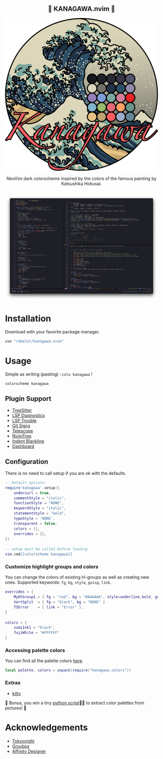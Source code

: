 <p align="center">
  <h2 align="center">🌊 KANAGAWA.nvim 🌊</h2>
</p>

<p align="center">
  <img src="kanagawa@2x.png">
</p>

<p align="center">NeoVim dark colorscheme inspired by the colors of the famous painting by Katsushika Hokusai.</p>

<p align="center">
  <h2 align="center"><img src="screenshot.png"></h2>
</p>

# Installation

Download with your favorite package manager.

```lua
use "rebelot/kanagawa.nvim"
```

# Usage

Simple as writing (pasting) `:colo kanagawa` !

```vim
colorscheme kanagawa
```

## Plugin Support

- [TreeSitter](https://github.com/nvim-treesitter/nvim-treesitter)
- [LSP Diagnostics](https://neovim.io/doc/user/lsp.html)
- [LSP Trouble](https://github.com/folke/lsp-trouble.nvim)
- [Git Signs](https://github.com/lewis6991/gitsigns.nvim)
- [Telescope](https://github.com/nvim-telescope/telescope.nvim)
- [NvimTree](https://github.com/kyazdani42/nvim-tree.lua)
- [Indent Blankline](https://github.com/lukas-reineke/indent-blankline.nvim)
- [Dashboard](https://github.com/glepnir/dashboard-nvim)

## Configuration

There is no need to call setup if you are ok with the defaults.

```lua
-- Default options:
require'kanagawa'.setup({
    undercurl = true,
    commentStyle = "italic",
    functionStyle = "NONE",
    keywordStyle = "italic",
    statementStyle = "bold",
    typeStyle = 'NONE',
    transparent = false,
    colors = {},
    overrides = {},
})

-- setup must be called before loading
vim.cmd[[colorscheme kanagawa]]
```

### Customize highlight groups and colors

You can change the colors of existing hl-groups as well as creating new ones. Supported keywords: `fg`, `bg`, `style`, `guisp`, `link`.

```lua
overrides = {
    MyHlGroup1 = { fg = "red", bg = "#AAAAAA", style=underline,bold, guisp=blue },
    VertSplit  = { fg = "black", bg = "NONE" }
    TSError    = { link = "Error" },
}

colors = {
    sumiInk1 = "black",
    fujiWhite = "#FFFFFF"
}
```

### Accessing palette colors

You can find all the palette colors [here](lua/kanagawa/colors.lua).

```lua
local palette, colors = unpack(require("kanagawa.colors"))
```

### Extras

* [kitty](extras/kanagawa.conf)

🎉 Bonus, you win a tiny [python script](palette.py)🎨🐍 to extract color palettes from pictures! 🥳

# Acknowledgements

* [Tokyonight](https://github.com/folke/tokyonight.nvim)
* [Gruvbox](https://github.com/morhetz/gruvbox)
* [Affinity Designer](https://affinity.serif.com/designer/)
